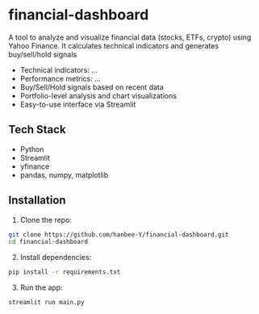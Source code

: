# financial-dashboard
A tool to analyze and visualize financial data (stocks, ETFs, crypto) using Yahoo Finance. It calculates technical indicators and generates buy/sell/hold signals

- Technical indicators: ...
- Performance metrics: ...
- Buy/Sell/Hold signals based on recent data
- Portfolio-level analysis and chart visualizations
- Easy-to-use interface via Streamlit

## Tech Stack
- Python
- Streamlit
- yfinance
- pandas, numpy, matplotlib

## Installation
1. Clone the repo:
```bash
git clone https://github.com/hanbee-Y/financial-dashboard.git
cd financial-dashboard
```
2. Install dependencies:
```bash
pip install -r requirements.txt
```
3. Run the app:
```bash
streamlit run main.py
```






